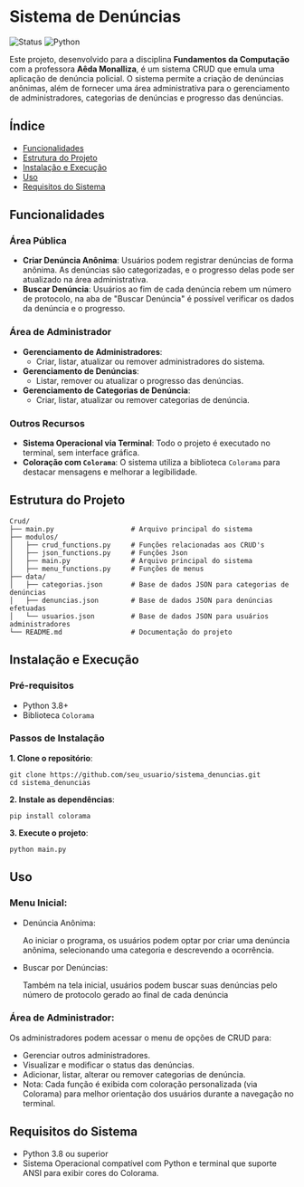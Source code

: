 # Sistema de Denúncias

![Status](https://img.shields.io/badge/Status-%20kawan-gay-green)
![Python](https://img.shields.io/badge/Python-v3.13+-blue)

Este projeto, desenvolvido para a disciplina **Fundamentos da Computação** com a professora **Aêda Monalliza**, é um sistema CRUD que emula uma aplicação de denúncia policial. O sistema permite a criação de denúncias anônimas, além de fornecer uma área administrativa para o gerenciamento de administradores, categorias de denúncias e progresso das denúncias.

## Índice

- [Funcionalidades](#funcionalidades)
- [Estrutura do Projeto](#estrutura-do-projeto)
- [Instalação e Execução](#instalação-e-execução)
- [Uso](#uso)
- [Requisitos do Sistema](#requisitos-do-sistema)

## Funcionalidades

### Área Pública
- **Criar Denúncia Anônima**: Usuários podem registrar denúncias de forma anônima. As denúncias são categorizadas, e o progresso delas pode ser atualizado na área administrativa.
- **Buscar Denúncia**: Usuários ao fim de cada denúncia rebem um número de protocolo, na aba de "Buscar Denúncia" é possível verificar os dados da denúncia e o progresso.

### Área de Administrador
- **Gerenciamento de Administradores**:
  - Criar, listar, atualizar ou remover administradores do sistema.
- **Gerenciamento de Denúncias**:
  - Listar, remover ou atualizar o progresso das denúncias.
- **Gerenciamento de Categorias de Denúncia**:
  - Criar, listar, atualizar ou remover categorias de denúncia.

### Outros Recursos
- **Sistema Operacional via Terminal**: Todo o projeto é executado no terminal, sem interface gráfica.
- **Coloração com `Colorama`**: O sistema utiliza a biblioteca `Colorama` para destacar mensagens e melhorar a legibilidade.

## Estrutura do Projeto

```
Crud/
├── main.py                   # Arquivo principal do sistema
├── modulos/
│   ├── crud_functions.py     # Funções relacionadas aos CRUD's
│   ├── json_functions.py     # Funções Json
│   ├── main.py               # Arquivo principal do sistema
│   ├── menu_functions.py     # Funções de menus
├── data/
│   ├── categorias.json       # Base de dados JSON para categorias de denúncias
│   ├── denuncias.json        # Base de dados JSON para denúncias efetuadas
│   └── usuarios.json         # Base de dados JSON para usuários administradores
└── README.md                 # Documentação do projeto
```

## Instalação e Execução

### Pré-requisitos

- Python 3.8+
- Biblioteca `Colorama`

### Passos de Instalação

**1. Clone o repositório**:
  ```
  git clone https://github.com/seu_usuario/sistema_denuncias.git
  cd sistema_denuncias
  ```

**2. Instale as dependências**:
  ```
  pip install colorama
  ```

**3. Execute o projeto**:
  ```
  python main.py
  ```

## Uso

### Menu Inicial:

- Denúncia Anônima:
 
  Ao iniciar o programa, os usuários podem optar por criar uma denúncia anônima, selecionando uma categoria e descrevendo a ocorrência.

- Buscar por Denúncias:

  Também na tela inicial, usuários podem buscar suas denúncias pelo número de protocolo gerado ao final de cada denúncia

### Área de Administrador:
Os administradores podem acessar o menu de opções de CRUD para:

- Gerenciar outros administradores.
- Visualizar e modificar o status das denúncias.
- Adicionar, listar, alterar ou remover categorias de denúncia.
- Nota: Cada função é exibida com coloração personalizada (via Colorama) para melhor orientação dos usuários durante a navegação no terminal.

## Requisitos do Sistema
- Python 3.8 ou superior
- Sistema Operacional compatível com Python e terminal que suporte ANSI para exibir cores do Colorama.
